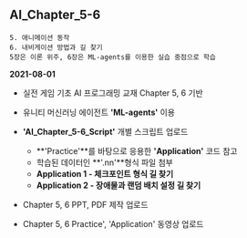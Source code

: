 ## AI_Chapter_5-6
	5. 애니메이션 동작
	6. 내비게이션 방법과 길 찾기
	5장은 이론 위주, 6장은 ML-agents를 이용한 실습 중점으로 학습

**2021-08-01**

* 실전 게임 기초 AI 프로그래밍 교재 Chapter 5, 6 기반
* 유니티 머신러닝 에이전트 **'ML-agents'** 이용
* **'AI_Chapter_5-6_Script'** 개별 스크립트 업로드
	- **'Practice'**를 바탕으로 응용한 **'Application'** 코드 참고
	- 학습된 데이터인 **'.nn'**형식 파일 첨부
	- **Application 1 - 체크포인트 형식 길 찾기**
	- **Application 2 - 장애물과 랜덤 배치 설정 길 찾기**

* Chapter 5, 6 PPT, PDF 제작 업로드
* Chapter 5, 6 Practice', 'Application' 동영상 업로드